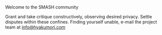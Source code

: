 Welcome to the SMASH community

Grant and take critique constructively, observing desired privacy.
Settle disputes within these confines.
Finding yourself unable, e-mail the project team at info@hyakumori.com
